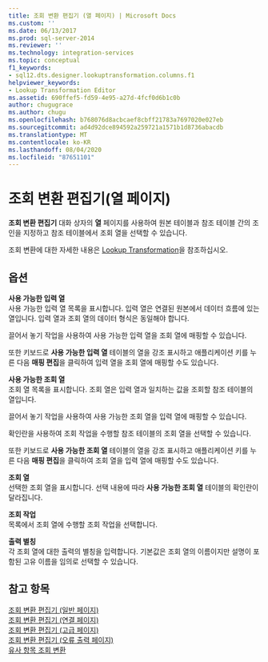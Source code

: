 ```yaml
---
title: 조회 변환 편집기 (열 페이지) | Microsoft Docs
ms.custom: ''
ms.date: 06/13/2017
ms.prod: sql-server-2014
ms.reviewer: ''
ms.technology: integration-services
ms.topic: conceptual
f1_keywords:
- sql12.dts.designer.lookuptransformation.columns.f1
helpviewer_keywords:
- Lookup Transformation Editor
ms.assetid: 690ffef5-fd59-4e95-a27d-4fcf0d6b1c0b
author: chugugrace
ms.author: chugu
ms.openlocfilehash: b768076d8acbcaef8cbff21783a7697020e027eb
ms.sourcegitcommit: ad4d92dce894592a259721a1571b1d8736abacdb
ms.translationtype: MT
ms.contentlocale: ko-KR
ms.lasthandoff: 08/04/2020
ms.locfileid: "87651101"
---
```

# <a name="lookup-transformation-editor-columns-page"></a>조회 변환 편집기(열 페이지)
  **조회 변환 편집기** 대화 상자의 **열** 페이지를 사용하여 원본 테이블과 참조 테이블 간의 조인을 지정하고 참조 테이블에서 조회 열을 선택할 수 있습니다.  
  
 조회 변환에 대한 자세한 내용은 [Lookup Transformation](data-flow/transformations/lookup-transformation.md)을 참조하십시오.  
  
## <a name="options"></a>옵션  
 **사용 가능한 입력 열**  
 사용 가능한 입력 열 목록을 표시합니다. 입력 열은 연결된 원본에서 데이터 흐름에 있는 열입니다. 입력 열과 조회 열의 데이터 형식은 동일해야 합니다.  
  
 끌어서 놓기 작업을 사용하여 사용 가능한 입력 열을 조회 열에 매핑할 수 있습니다.  
  
 또한 키보드로 **사용 가능한 입력 열** 테이블의 열을 강조 표시하고 애플리케이션 키를 누른 다음 **매핑 편집**을 클릭하여 입력 열을 조회 열에 매핑할 수도 있습니다.  
  
 **사용 가능한 조회 열**  
 조회 열 목록을 표시합니다. 조회 열은 입력 열과 일치하는 값을 조회할 참조 테이블의 열입니다.  
  
 끌어서 놓기 작업을 사용하여 사용 가능한 조회 열을 입력 열에 매핑할 수 있습니다.  
  
 확인란을 사용하여 조회 작업을 수행할 참조 테이블의 조회 열을 선택할 수 있습니다.  
  
 또한 키보드로 **사용 가능한 조회 열** 테이블의 열을 강조 표시하고 애플리케이션 키를 누른 다음 **매핑 편집**을 클릭하여 조회 열을 입력 열에 매핑할 수도 있습니다.  
  
 **조회 열**  
 선택한 조회 열을 표시합니다. 선택 내용에 따라 **사용 가능한 조회 열** 테이블의 확인란이 달라집니다.  
  
 **조회 작업**  
 목록에서 조회 열에 수행할 조회 작업을 선택합니다.  
  
 **출력 별칭**  
 각 조회 열에 대한 출력의 별칭을 입력합니다. 기본값은 조회 열의 이름이지만 설명이 포함된 고유 이름을 임의로 선택할 수 있습니다.  
  
## <a name="see-also"></a>참고 항목  
 [조회 변환 편집기 &#40;일반 페이지&#41;](general-page-of-integration-services-designers-options.md)   
 [조회 변환 편집기 &#40;연결 페이지&#41;](../../2014/integration-services/lookup-transformation-editor-connection-page.md)   
 [조회 변환 편집기 &#40;고급 페이지&#41;](../../2014/integration-services/lookup-transformation-editor-advanced-page.md)   
 [조회 변환 편집기 &#40;오류 출력 페이지&#41;](../../2014/integration-services/lookup-transformation-editor-error-output-page.md)   
 [유사 항목 조회 변환](data-flow/transformations/fuzzy-lookup-transformation.md)  
  
  
